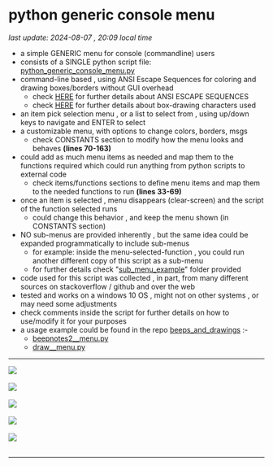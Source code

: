 # python generic console menu


<i> last update: 2024-08-07 , 20:09 local time</i>


+ a simple GENERIC menu for console (commandline) users
+ consists of a SINGLE python script file:  [python_generic_console_menu.py](python_generic_console_menu.py)
+ command-line based , using ANSI Escape Sequences for coloring and drawing boxes/borders without GUI overhead
  - check [HERE](https://gist.github.com/fnky/458719343aabd01cfb17a3a4f7296797  ) for further details about ANSI ESCAPE SEQUENCES
  - check [HERE](https://en.wikipedia.org/wiki/Box-drawing_characters) for further details about box-drawing characters used
+ an item pick selection menu , or a list to select from ,  using up/down keys to navigate and ENTER to select
+ a customizable menu, with options to change colors, borders, msgs
  - check CONSTANTS section to modify how the menu looks and behaves <b>(lines 70-163)</b>
+ could add as much menu items as needed and map them to the functions required which could run anything from python scripts to external code
  - check items/functions sections to define menu items and map them to the needed functions to run <b>(lines 33-69)</b>
+ once an item is selected , menu disappears (clear-screen) and the script of the function selected runs
  - could change this behavior , and keep the menu shown (in CONSTANTS section)
+ NO sub-menus are provided inherently , but the same idea could be expanded programmatically to include sub-menus
  - for example: inside the menu-selected-function , you could run another different copy of this script as a sub-menu
  - for further details check "[sub_menu_example](./sub_menu_example)" folder provided
+ code used for this script was collected , in part, from many different sources on stackoverflow / github and over the web
+ tested and works on a windows 10 OS , might not on other systems , or may need some adjustments
+ check comments inside the script for further details on how to use/modify it for your purposes
+ a usage example could be found in the repo [beeps_and_drawings](https://github.com/iskmz/beeps_and_drawings/) :-
  - [beepnotes2__menu.py](https://github.com/iskmz/beeps_and_drawings/blob/main/beepnotes2__menu.py)
  - [draw__menu.py](https://github.com/iskmz/beeps_and_drawings/blob/main/draw__menu.py)

----------------------

<img src="https://github.com/user-attachments/assets/6cd426e6-8746-4d87-92b7-93ea270ff1e9" /><br/><br/>
<img src="https://github.com/user-attachments/assets/151dbb72-32e0-412d-996f-52d4dc73a4f1" /><br/><br/>
<img src="https://github.com/user-attachments/assets/4c8eceb3-dd35-48c3-bc84-951da53a8e8d" /><br/><br/>
<img src="https://github.com/user-attachments/assets/154e209c-839f-409a-8d80-4d8c9926c515" /><br/><br/>
<img src="https://github.com/user-attachments/assets/760e463b-706f-49e7-ab0a-3d109dd5f083" /><br/><br/>

----------------------
